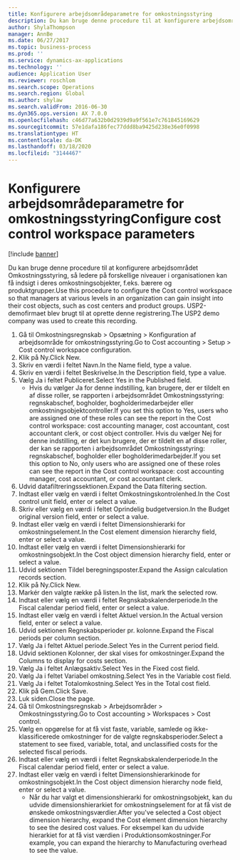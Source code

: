 ```yaml
---
title: Konfigurere arbejdsområdeparametre for omkostningsstyring
description: Du kan bruge denne procedure til at konfigurere arbejdsområdet Omkostningsstyring, så ledere på forskellige niveauer i organisationen kan få indsigt i deres omkostningsobjekter, f.eks. bærere og produktgrupper.
author: ShylaThompson
manager: AnnBe
ms.date: 06/27/2017
ms.topic: business-process
ms.prod: ''
ms.service: dynamics-ax-applications
ms.technology: ''
audience: Application User
ms.reviewer: roschlom
ms.search.scope: Operations
ms.search.region: Global
ms.author: shylaw
ms.search.validFrom: 2016-06-30
ms.dyn365.ops.version: AX 7.0.0
ms.openlocfilehash: c46d77a632b0d2939d9a9f561e7c761845169629
ms.sourcegitcommit: 57e1dafa186fec77ddd8ba9425d238e36e0f0998
ms.translationtype: HT
ms.contentlocale: da-DK
ms.lasthandoff: 03/18/2020
ms.locfileid: "3144467"
---
```

# <a name="configure-cost-control-workspace-parameters"></a><span data-ttu-id="059bb-103">Konfigurere arbejdsområdeparametre for omkostningsstyring</span><span class="sxs-lookup"><span data-stu-id="059bb-103">Configure cost control workspace parameters</span></span>

[!include [banner](../../includes/banner.md)]

<span data-ttu-id="059bb-104">Du kan bruge denne procedure til at konfigurere arbejdsområdet Omkostningsstyring, så ledere på forskellige niveauer i organisationen kan få indsigt i deres omkostningsobjekter, f.eks. bærere og produktgrupper.</span><span class="sxs-lookup"><span data-stu-id="059bb-104">Use this procedure to configure the Cost control workspace so that managers at various levels in an organization can gain insight into their cost objects, such as cost centers and product groups.</span></span> <span data-ttu-id="059bb-105">USP2-demofirmaet blev brugt til at oprette denne registrering.</span><span class="sxs-lookup"><span data-stu-id="059bb-105">The USP2 demo company was used to create this recording.</span></span>

1. <span data-ttu-id="059bb-106">Gå til Omkostningsregnskab > Opsætning > Konfiguration af arbejdsområde for omkostningsstyring.</span><span class="sxs-lookup"><span data-stu-id="059bb-106">Go to Cost accounting > Setup > Cost control workspace configuration.</span></span>
2. <span data-ttu-id="059bb-107">Klik på Ny.</span><span class="sxs-lookup"><span data-stu-id="059bb-107">Click New.</span></span>
3. <span data-ttu-id="059bb-108">Skriv en værdi i feltet Navn.</span><span class="sxs-lookup"><span data-stu-id="059bb-108">In the Name field, type a value.</span></span>
4. <span data-ttu-id="059bb-109">Skriv en værdi i feltet Beskrivelse.</span><span class="sxs-lookup"><span data-stu-id="059bb-109">In the Description field, type a value.</span></span>
5. <span data-ttu-id="059bb-110">Vælg Ja i feltet Publiceret.</span><span class="sxs-lookup"><span data-stu-id="059bb-110">Select Yes in the Published field.</span></span>
    * <span data-ttu-id="059bb-111">Hvis du vælger Ja for denne indstilling, kan brugere, der er tildelt en af disse roller, se rapporten i arbejdsområdet Omkostningsstyring: regnskabschef, bogholder, bogholderimedarbejder eller omkostningsobjektcontroller.</span><span class="sxs-lookup"><span data-stu-id="059bb-111">If you set this option to Yes, users who are assigned one of these roles can see the report in the Cost control workspace: cost accounting manager, cost accountant, cost accountant clerk, or cost object controller.</span></span> <span data-ttu-id="059bb-112">Hvis du vælger Nej for denne indstilling, er det kun brugere, der er tildelt en af disse roller, der kan se rapporten i arbejdsområdet Omkostningsstyring: regnskabschef, bogholder eller bogholderimedarbejder.</span><span class="sxs-lookup"><span data-stu-id="059bb-112">If you set this option to No, only users who are assigned one of these roles can see the report in the Cost control workspace: cost accounting manager, cost accountant, or cost accountant clerk.</span></span>  
6. <span data-ttu-id="059bb-113">Udvid datafiltreringssektionen.</span><span class="sxs-lookup"><span data-stu-id="059bb-113">Expand the Data filtering section.</span></span>
7. <span data-ttu-id="059bb-114">Indtast eller vælg en værdi i feltet Omkostningskontrolenhed.</span><span class="sxs-lookup"><span data-stu-id="059bb-114">In the Cost control unit field, enter or select a value.</span></span>
8. <span data-ttu-id="059bb-115">Skriv eller vælg en værdi i feltet Oprindelig budgetversion.</span><span class="sxs-lookup"><span data-stu-id="059bb-115">In the Budget original version field, enter or select a value.</span></span>
9. <span data-ttu-id="059bb-116">Indtast eller vælg en værdi i feltet Dimensionshierarki for omkostningselement.</span><span class="sxs-lookup"><span data-stu-id="059bb-116">In the Cost element dimension hierarchy field, enter or select a value.</span></span>
10. <span data-ttu-id="059bb-117">Indtast eller vælg en værdi i feltet Dimensionshierarki for omkostningsobjekt.</span><span class="sxs-lookup"><span data-stu-id="059bb-117">In the Cost object dimension hierarchy field, enter or select a value.</span></span>
11. <span data-ttu-id="059bb-118">Udvid sektionen Tildel beregningsposter.</span><span class="sxs-lookup"><span data-stu-id="059bb-118">Expand the Assign calculation records section.</span></span>
12. <span data-ttu-id="059bb-119">Klik på Ny.</span><span class="sxs-lookup"><span data-stu-id="059bb-119">Click New.</span></span>
13. <span data-ttu-id="059bb-120">Markér den valgte række på listen.</span><span class="sxs-lookup"><span data-stu-id="059bb-120">In the list, mark the selected row.</span></span>
14. <span data-ttu-id="059bb-121">Indtast eller vælg en værdi i feltet Regnskabskalenderperiode.</span><span class="sxs-lookup"><span data-stu-id="059bb-121">In the Fiscal calendar period field, enter or select a value.</span></span>
15. <span data-ttu-id="059bb-122">Indtast eller vælg en værdi i feltet Aktuel version.</span><span class="sxs-lookup"><span data-stu-id="059bb-122">In the Actual version field, enter or select a value.</span></span>
16. <span data-ttu-id="059bb-123">Udvid sektionen Regnskabsperioder pr. kolonne.</span><span class="sxs-lookup"><span data-stu-id="059bb-123">Expand the Fiscal periods per column section.</span></span>
17. <span data-ttu-id="059bb-124">Vælg Ja i feltet Aktuel periode.</span><span class="sxs-lookup"><span data-stu-id="059bb-124">Select Yes in the Current period field.</span></span>
18. <span data-ttu-id="059bb-125">Udvid sektionen Kolonner, der skal vises for omkostninger.</span><span class="sxs-lookup"><span data-stu-id="059bb-125">Expand the Columns to display for costs section.</span></span>
19. <span data-ttu-id="059bb-126">Vælg Ja i feltet Anlægsaktiv.</span><span class="sxs-lookup"><span data-stu-id="059bb-126">Select Yes in the Fixed cost field.</span></span>
20. <span data-ttu-id="059bb-127">Vælg Ja i feltet Variabel omkostning.</span><span class="sxs-lookup"><span data-stu-id="059bb-127">Select Yes in the Variable cost field.</span></span>
21. <span data-ttu-id="059bb-128">Vælg Ja i feltet Totalomkostning.</span><span class="sxs-lookup"><span data-stu-id="059bb-128">Select Yes in the Total cost field.</span></span>
22. <span data-ttu-id="059bb-129">Klik på Gem.</span><span class="sxs-lookup"><span data-stu-id="059bb-129">Click Save.</span></span>
23. <span data-ttu-id="059bb-130">Luk siden.</span><span class="sxs-lookup"><span data-stu-id="059bb-130">Close the page.</span></span>
24. <span data-ttu-id="059bb-131">Gå til Omkostningsregnskab > Arbejdsområder > Omkostningsstyring.</span><span class="sxs-lookup"><span data-stu-id="059bb-131">Go to Cost accounting > Workspaces > Cost control.</span></span>
25. <span data-ttu-id="059bb-132">Vælg en opgørelse for at få vist faste, variable, samlede og ikke-klassificerede omkostninger for de valgte regnskabsperioder.</span><span class="sxs-lookup"><span data-stu-id="059bb-132">Select a statement to see fixed, variable, total, and unclassified costs for the selected fiscal periods.</span></span>
26. <span data-ttu-id="059bb-133">Indtast eller vælg en værdi i feltet Regnskabskalenderperiode.</span><span class="sxs-lookup"><span data-stu-id="059bb-133">In the Fiscal calendar period field, enter or select a value.</span></span>
27. <span data-ttu-id="059bb-134">Indtast eller vælg en værdi i feltet Dimensionshierarkinode for omkostningsobjekt.</span><span class="sxs-lookup"><span data-stu-id="059bb-134">In the Cost object dimension hierarchy node field, enter or select a value.</span></span>
    * <span data-ttu-id="059bb-135">Når du har valgt et dimensionshierarki for omkostningsobjekt, kan du udvide dimensionshierarkiet for omkostningselement for at få vist de ønskede omkostningsværdier.</span><span class="sxs-lookup"><span data-stu-id="059bb-135">After you've selected a Cost object dimension hierarchy, expand the Cost element dimension hierarchy to see the desired cost values.</span></span> <span data-ttu-id="059bb-136">For eksempel kan du udvide hierarkiet for at få vist værdien i Produktionsomkostninger.</span><span class="sxs-lookup"><span data-stu-id="059bb-136">For example, you can expand the hierarchy to Manufacturing overhead to see the value.</span></span>  


